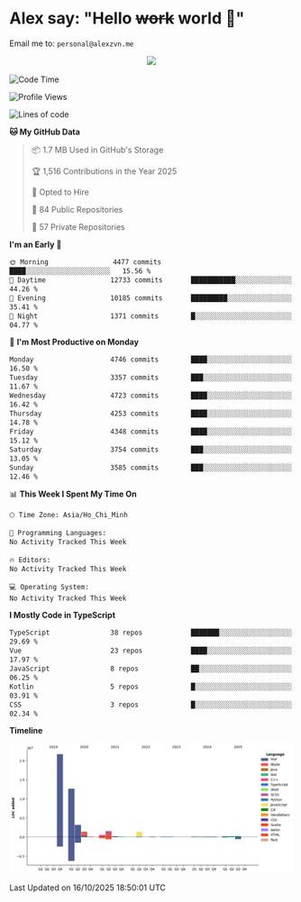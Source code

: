 # Alex say: "Hello ~~work~~ world 🐾"
Email me to: `personal@alexzvn.me`


<p align=center>
  <a href="https://skillicons.dev">
    <img src="https://skillicons.dev/icons?i=ts,js,php,nodejs,bun,vue,nuxt,react,svelte,tauri,laravel,rust,mongodb,docker,electron,redis,rabbitmq,tailwind,git,cloudflare,elysia,mysql,nginx,rollupjs,sentry,ubuntu,yarn,html,css,vite" />
  </a>
</p>

<!--START_SECTION:waka-->
![Code Time](http://img.shields.io/badge/Code%20Time-1%2C066%20hrs%2055%20mins-blue)

![Profile Views](http://img.shields.io/badge/Profile%20Views-0-blue)

![Lines of code](https://img.shields.io/badge/From%20Hello%20World%20I%27ve%20Written-43.7%20million%20lines%20of%20code-blue)

**🐱 My GitHub Data** 

> 📦 1.7 MB Used in GitHub's Storage 
 > 
> 🏆 1,516 Contributions in the Year 2025
 > 
> 💼 Opted to Hire
 > 
> 📜 84 Public Repositories 
 > 
> 🔑 57 Private Repositories 
 > 
**I'm an Early 🐤** 

```text
🌞 Morning                4477 commits        ████░░░░░░░░░░░░░░░░░░░░░   15.56 % 
🌆 Daytime                12733 commits       ███████████░░░░░░░░░░░░░░   44.26 % 
🌃 Evening                10185 commits       █████████░░░░░░░░░░░░░░░░   35.41 % 
🌙 Night                  1371 commits        █░░░░░░░░░░░░░░░░░░░░░░░░   04.77 % 
```
📅 **I'm Most Productive on Monday** 

```text
Monday                   4746 commits        ████░░░░░░░░░░░░░░░░░░░░░   16.50 % 
Tuesday                  3357 commits        ███░░░░░░░░░░░░░░░░░░░░░░   11.67 % 
Wednesday                4723 commits        ████░░░░░░░░░░░░░░░░░░░░░   16.42 % 
Thursday                 4253 commits        ████░░░░░░░░░░░░░░░░░░░░░   14.78 % 
Friday                   4348 commits        ████░░░░░░░░░░░░░░░░░░░░░   15.12 % 
Saturday                 3754 commits        ███░░░░░░░░░░░░░░░░░░░░░░   13.05 % 
Sunday                   3585 commits        ███░░░░░░░░░░░░░░░░░░░░░░   12.46 % 
```


📊 **This Week I Spent My Time On** 

```text
🕑︎ Time Zone: Asia/Ho_Chi_Minh

💬 Programming Languages: 
No Activity Tracked This Week

🔥 Editors: 
No Activity Tracked This Week

💻 Operating System: 
No Activity Tracked This Week
```

**I Mostly Code in TypeScript** 

```text
TypeScript               38 repos            ███████░░░░░░░░░░░░░░░░░░   29.69 % 
Vue                      23 repos            ████░░░░░░░░░░░░░░░░░░░░░   17.97 % 
JavaScript               8 repos             ██░░░░░░░░░░░░░░░░░░░░░░░   06.25 % 
Kotlin                   5 repos             █░░░░░░░░░░░░░░░░░░░░░░░░   03.91 % 
CSS                      3 repos             █░░░░░░░░░░░░░░░░░░░░░░░░   02.34 % 
```



**Timeline**

![Lines of Code chart](https://raw.githubusercontent.com/alexzvn/alexzvn/main/assets/bar_graph.png)


 Last Updated on 16/10/2025 18:50:01 UTC
<!--END_SECTION:waka-->
